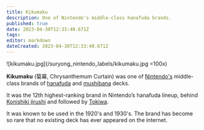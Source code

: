 ```yaml
---
title: Kikumaku
description: One of Nintendo's middle-class hanafuda brands.
published: true
date: 2023-04-30T12:33:40.671Z
tags: 
editor: markdown
dateCreated: 2023-04-30T12:33:40.671Z
---
```


![kikumaku.jpg](/suryong_nintendo_labels/kikumaku.jpg =100x)

**Kikumaku** (菊幕, Chrysanthemum Curtain) was one of [Nintendo's](/en/hanafuda/manufacturers/nintendo) middle-class brands of [hanafuda](/en/hanafuda) and [mushibana](/en/hanafuda/patterns/mushibana) decks.

It was the 12th highest-ranking brand in Nintendo’s hanafuda lineup, behind [Konishiki jirushi](/en/hanafuda/manufacturers/nintendo/konishiki) and followed by [Tokiwa](/en/hanafuda/manufacturers/nintendo/tokiwa).

It was known to be used in the 1920's and 1930's. The brand has become so rare that no existing deck has ever appeared on the internet.